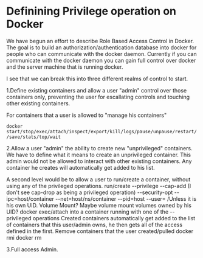 # Definining Privilege operation on Docker

We have begun an effort to describe Role Based Access Control in Docker.  The goal is to build 
an authorization/authentication database into docker for people who can communicate with the docker daemon.  Currently if you can communicate with the docker daemon you can gain full control over docker and the server machine that is running docker.  

I see that we can break this into three different realms of control to start.

1.Define existing containers and allow a user "admin" control over those containers only, preventing the user for escallating controls and touching other existing containers.

For containers that a user is allowed to "manage his containers"

```docker start/stop/exec/attach/inspect/export/kill/logs/pause/unpause/restart//save/stats/top/wait```

2.Allow a user "admin" the ability to create new "unprivileged" containers.  We have to define what it means to create an unprivileged container.  This admin would not be allowed to interact with other existing containers.  Any container he creates will automatically get added to his list.

A second level would be to allow a user to run/create a container, without using any of the privileged operations.
run/create
--privilege
--cap-add (I don't see cap-drop as being a privileged operation)
--security-opt
--ipc=host/container
--net=host/ns/container
--pid=host
--user= /Unless it is his own UID.
Volume Mount? Maybe volume mount volumes owned by his UID?
docker exec/attach into a container running with one of the --privileged operations
Created containers automatically get added to the list of containers that this user/admin owns, he then gets all of the access defined in the first.
Remove containers that the user created/pulled
docker rmi 
docker rm

3.Full access Admin.

